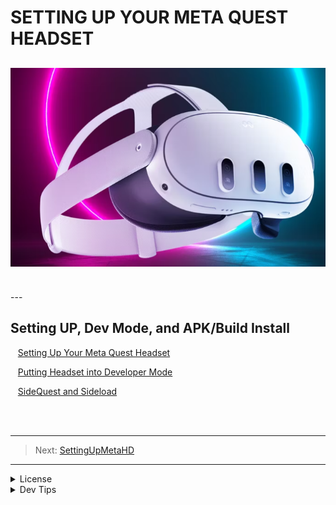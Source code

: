 # SETTING UP YOUR META QUEST HEADSET
![Meta3HD.png](Meta3HD.png)
---

<br>
---

## Setting UP, Dev Mode, and APK/Build Install
<!-- TOC -->

<kbd></kbd> &nbsp;&nbsp; [Setting Up Your Meta Quest Headset](SettingUpMetaHD/SettingUpMedaHD.md)<br>

<kbd></kbd> &nbsp;&nbsp; [Putting Headset into Developer Mode](SettingUpMetaHD/DevMode/DevMode.md) <br>

<kbd></kbd> &nbsp;&nbsp; [SideQuest and Sideload](SettingUpMetaHD/DevMode/SideQL/SideQL.md) <br>

<!-- TOC -->
<br>
<br>

---
>Next: [SettingUpMetaHD](SettingUpMetaHD/SettingUpMedaHD.md)

---
<!-- LICENSE -->
</details>
<details><summary>License</summary>
Distributed under the MIT License. See `LICENSE` for more information: [link](LICENSE).
</details>

</details>
<details><summary>Dev Tips</summary>
Marc Aubanel gave me base template.
</details>


